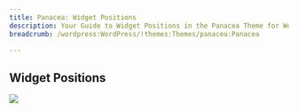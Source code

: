 ```yaml
---
title: Panacea: Widget Positions
description: Your Guide to Widget Positions in the Panacea Theme for WordPress
breadcrumb: /wordpress:WordPress/!themes:Themes/panacea:Panacea

---
```


Widget Positions
-----

![][positions]

[positions]: assets/positions.jpg